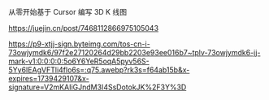 从零开始基于 Cursor 编写 3D K 线图

https://juejin.cn/post/7468112866975105043

https://p9-xtjj-sign.byteimg.com/tos-cn-i-73owjymdk6/97f2e27120264d29bb2203e93ee016b7~tplv-73owjymdk6-jj-mark-v1:0:0:0:0:5o6Y6YeR5oqA5pyv56S-5Yy6IEAgVFTli4flo6s=:q75.awebp?rk3s=f64ab15b&x-expires=1739429107&x-signature=V2mKAIiGJndM3I4SsDotokJK%2F3Y%3D